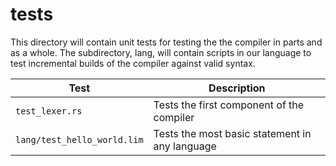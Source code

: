 tests
=====

This directory will contain unit tests for testing the the compiler in parts and as a whole.
The subdirectory, lang, will contain scripts in our language to test incremental builds of the compiler against valid syntax.

| Test                        | Description                                    |
| --------------------------- | ---------------------------------------------- |
| `test_lexer.rs`             | Tests the first component of the compiler      |
| `lang/test_hello_world.lim` | Tests the most basic statement in any language |